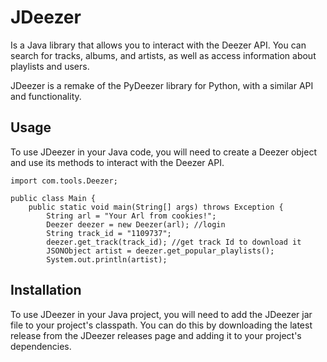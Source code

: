 
# JDeezer

Is a Java library that allows you to interact with the Deezer API. You can search for tracks, albums, and artists, as well as access information about playlists and users.

JDeezer is a remake of the PyDeezer library for Python, with a similar API and functionality.


## Usage
To use JDeezer in your Java code, you will need to create a Deezer object and use its methods to interact with the Deezer API.
```
import com.tools.Deezer;

public class Main {
    public static void main(String[] args) throws Exception {
        String arl = "Your Arl from cookies!";
        Deezer deezer = new Deezer(arl); //login
        String track_id = "1109737";
        deezer.get_track(track_id); //get track Id to download it
        JSONObject artist = deezer.get_popular_playlists();
        System.out.println(artist);
```


## Installation
To use JDeezer in your Java project, you will need to add the JDeezer jar file to your project's classpath. You can do this by downloading the latest release from the JDeezer releases page and adding it to your project's dependencies.
